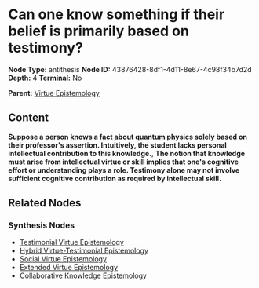 # Can one know something if their belief is primarily based on testimony?

**Node Type:** antithesis
**Node ID:** 43876428-8df1-4d11-8e67-4c98f34b7d2d
**Depth:** 4
**Terminal:** No

**Parent:** [Virtue Epistemology](virtue-epistemology-synthesis-f09d97ea-18b2-482b-9dbc-0e92e18c0acf.md)

## Content

**Suppose a person knows a fact about quantum physics solely based on their professor's assertion. Intuitively, the student lacks personal intellectual contribution to this knowledge.**, **The notion that knowledge must arise from intellectual virtue or skill implies that one's cognitive effort or understanding plays a role. Testimony alone may not involve sufficient cognitive contribution as required by intellectual skill.**

## Related Nodes

### Synthesis Nodes

- [Testimonial Virtue Epistemology](testimonial-virtue-epistemology-synthesis-8b614610-783e-42b7-a220-df63284c3a65.md)
- [Hybrid Virtue-Testimonial Epistemology](hybrid-virtue-testimonial-epistemology-synthesis-68d7f5ef-f830-461f-aea0-d10bd7fe2aa6.md)
- [Social Virtue Epistemology](social-virtue-epistemology-synthesis-d0269fc6-b141-4a77-8fcc-dcbdbe751ee2.md)
- [Extended Virtue Epistemology](extended-virtue-epistemology-synthesis-265f84a4-af1c-444b-9df0-191ef3be39b9.md)
- [Collaborative Knowledge Epistemology](collaborative-knowledge-epistemology-synthesis-1bbfe8eb-1cb3-4470-a93d-150844bea98b.md)
